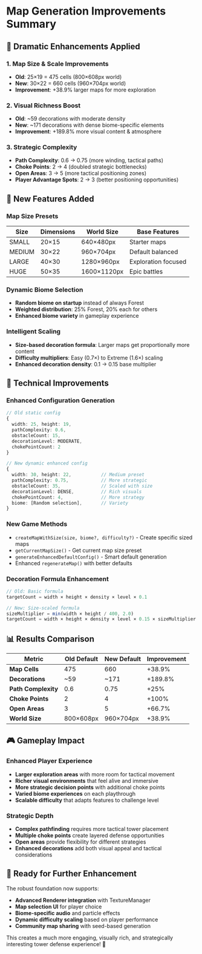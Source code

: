 # Map Generation Improvements Summary

## 🎯 **Dramatic Enhancements Applied**

### **1. Map Size & Scale Improvements**
- **Old**: 25×19 = 475 cells (800×608px world)
- **New**: 30×22 = 660 cells (960×704px world)
- **Improvement**: +38.9% larger maps for more exploration

### **2. Visual Richness Boost**
- **Old**: ~59 decorations with moderate density
- **New**: ~171 decorations with dense biome-specific elements
- **Improvement**: +189.8% more visual content & atmosphere

### **3. Strategic Complexity**
- **Path Complexity**: 0.6 → 0.75 (more winding, tactical paths)
- **Choke Points**: 2 → 4 (doubled strategic bottlenecks)
- **Open Areas**: 3 → 5 (more tactical positioning zones)
- **Player Advantage Spots**: 2 → 3 (better positioning opportunities)

## 🎲 **New Features Added**

### **Map Size Presets**
| Size | Dimensions | World Size | Base Features |
|------|------------|------------|---------------|
| SMALL | 20×15 | 640×480px | Starter maps |
| MEDIUM | 30×22 | 960×704px | Default balanced |
| LARGE | 40×30 | 1280×960px | Exploration focused |
| HUGE | 50×35 | 1600×1120px | Epic battles |

### **Dynamic Biome Selection**
- **Random biome on startup** instead of always Forest
- **Weighted distribution**: 25% Forest, 20% each for others
- **Enhanced biome variety** in gameplay experience

### **Intelligent Scaling**
- **Size-based decoration formula**: Larger maps get proportionally more content
- **Difficulty multipliers**: Easy (0.7×) to Extreme (1.6×) scaling
- **Enhanced decoration density**: 0.1 → 0.15 base multiplier

## 🔧 **Technical Improvements**

### **Enhanced Configuration Generation**
```typescript
// Old static config
{
  width: 25, height: 19,
  pathComplexity: 0.6,
  obstacleCount: 15,
  decorationLevel: MODERATE,
  chokePointCount: 2
}

// New dynamic enhanced config
{
  width: 30, height: 22,           // Medium preset
  pathComplexity: 0.75,            // More strategic
  obstacleCount: 35,               // Scaled with size
  decorationLevel: DENSE,          // Rich visuals
  chokePointCount: 4,              // More strategy
  biome: [Random selection],       // Variety
}
```

### **New Game Methods**
- `createMapWithSize(size, biome?, difficulty?)` - Create specific sized maps
- `getCurrentMapSize()` - Get current map size preset
- `generateEnhancedDefaultConfig()` - Smart default generation
- Enhanced `regenerateMap()` with better defaults

### **Decoration Formula Enhancement**
```typescript
// Old: Basic formula
targetCount = width × height × density × level × 0.1

// New: Size-scaled formula
sizeMultiplier = min(width × height / 400, 2.0)
targetCount = width × height × density × level × 0.15 × sizeMultiplier
```

## 📊 **Results Comparison**

| Metric | Old Default | New Default | Improvement |
|--------|-------------|-------------|-------------|
| **Map Cells** | 475 | 660 | +38.9% |
| **Decorations** | ~59 | ~171 | +189.8% |
| **Path Complexity** | 0.6 | 0.75 | +25% |
| **Choke Points** | 2 | 4 | +100% |
| **Open Areas** | 3 | 5 | +66.7% |
| **World Size** | 800×608px | 960×704px | +38.9% |

## 🎮 **Gameplay Impact**

### **Enhanced Player Experience**
- **Larger exploration areas** with more room for tactical movement
- **Richer visual environments** that feel alive and immersive
- **More strategic decision points** with additional choke points
- **Varied biome experiences** on each playthrough
- **Scalable difficulty** that adapts features to challenge level

### **Strategic Depth**
- **Complex pathfinding** requires more tactical tower placement
- **Multiple choke points** create layered defense opportunities  
- **Open areas** provide flexibility for different strategies
- **Enhanced decorations** add both visual appeal and tactical considerations

## 🚀 **Ready for Further Enhancement**

The robust foundation now supports:
- **Advanced Renderer integration** with TextureManager
- **Map selection UI** for player choice
- **Biome-specific audio** and particle effects
- **Dynamic difficulty scaling** based on player performance
- **Community map sharing** with seed-based generation

This creates a much more engaging, visually rich, and strategically interesting tower defense experience! 🎯